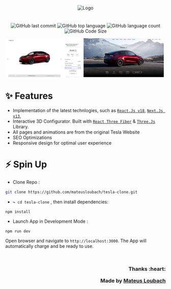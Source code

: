 <p align="center">
      <img src="https://github.com/mateusloubach/tesla-clone/blob/main/public/images/logo-b.png" width="500" alt="Logo"/>
</p>

<h1 align="center"></h1>

<div align="center">
  
  ![GitHub last commit](https://img.shields.io/github/last-commit/mateusloubach/tesla-clone/main?style=flat-square)
  ![GitHub top language](https://img.shields.io/github/languages/top/mateusloubach/tesla-clone?style=flat-square&logoColor=f5f5f5&color=%23e4e3e3)
  ![GitHub language count](https://img.shields.io/github/languages/count/mateusloubach/tesla-clone?style=flat-square&color=%23e4e3e3)
  ![GitHub Code Size](https://img.shields.io/github/languages/code-size/mateusloubach/tesla-clone?style=flat-square&color=%23e4e3e3)

</div>

<div>
  <div>  
        <img src="./public/images/configurator.png" alt="Configurator Image Ex" width="48%" />  
        <img src="./public/images/modely-market.png" alt="ModelY Marketing" width="50%" />
  </div>
</div>


# ✨ Features
- Implementation of the latest technlogies, such as  [`React.Js v18`](https://reactjs.org/), [`Next.Js v13`](https://nextjs.org/),
- Interactive 3D Configurator. Built with [`React Three Fiber`](https://docs.pmnd.rs/react-three-fiber/getting-started/introduction) & [`Three.Js`](https://threejs.org/) Library.
- All pages and animations are from the original Tesla Website
- SEO Optimizations
- Responsive design for optimal user experience

# ⚡ Spin Up
- Clone Repo :

```bash
git clone https://github.com/mateusloubach/tesla-clone.git
```

- ``` ↪️ cd tesla-clone ``` , then install dependencies:

```
npm install
```

- Launch App in Development Mode :

```
npm run dev
```
Open browser and navigate to ``` http://localhost:3000 ```. The App will automatically charge and be ready to use.

<br>

<h3 align="right">Thanks :heart:
    
Made by [Mateus Loubach](https://github.com/mateusloubach)
